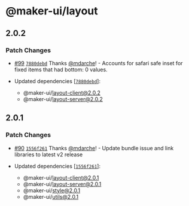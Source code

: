 # @maker-ui/layout

## 2.0.2

### Patch Changes

- [#99](https://github.com/mdarche/maker-ui/pull/99) [`7880debd`](https://github.com/mdarche/maker-ui/commit/7880debdec34bf350bc397cd3e14863f0da896a5) Thanks [@mdarche](https://github.com/mdarche)! - Accounts for safari safe inset for fixed items that had bottom: 0 values.

- Updated dependencies [[`7880debd`](https://github.com/mdarche/maker-ui/commit/7880debdec34bf350bc397cd3e14863f0da896a5)]:
  - @maker-ui/layout-client@2.0.2
  - @maker-ui/layout-server@2.0.2

## 2.0.1

### Patch Changes

- [#90](https://github.com/mdarche/maker-ui/pull/90) [`1556f261`](https://github.com/mdarche/maker-ui/commit/1556f261c86559e9d4b64e33984b09d824c00656) Thanks [@mdarche](https://github.com/mdarche)! - Update bundle issue and link libraries to latest v2 release

- Updated dependencies [[`1556f261`](https://github.com/mdarche/maker-ui/commit/1556f261c86559e9d4b64e33984b09d824c00656)]:
  - @maker-ui/layout-client@2.0.1
  - @maker-ui/layout-server@2.0.1
  - @maker-ui/style@2.0.1
  - @maker-ui/utils@2.0.1
